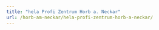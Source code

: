 ```yaml
---
title: "hela Profi Zentrum Horb a. Neckar"
url: /horb-am-neckar/hela-profi-zentrum-horb-a-neckar/
---
```

